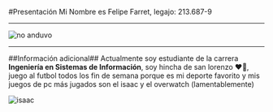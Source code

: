 #Presentación
Mi Nombre es Felipe Farret, legajo: 213.687-9
***
![no anduvo](https://github.com/user-attachments/assets/8708401b-6f36-4ba8-8669-8762ac220ba2)
***
##Información adicional##
Actualmente soy estudiante de la carrera **Ingeniería en Sistemas de Información**, soy hincha de san lorenzo ❤️💙, juego al futbol todos los fin de semana porque es mi deporte favorito y mis juegos de pc más jugados son el isaac y el overwatch (lamentablemente) 

![isaac](https://github.com/user-attachments/assets/d605d130-8725-44da-812a-31cf5505a422)
